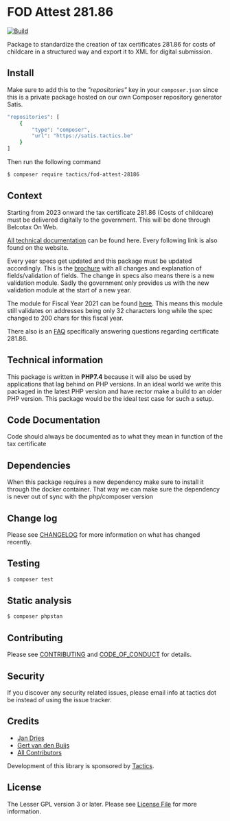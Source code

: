 # FOD Attest 281.86
[![Build][ico-build]](https://github.com/Tactics/FodAttest28186/actions)

Package to standardize the creation of tax certificates 281.86 for costs of childcare
in a structured way and export it to XML for digital submission.

## Install

Make sure to add this to the *"repositories"* key in your ```composer.json```
since this is a private package hosted on our own Composer repository generator Satis.

```bash
"repositories": [
    {
        "type": "composer",
        "url": "https://satis.tactics.be"
    }
]
````

Then run the following command

``` bash
$ composer require tactics/fod-attest-28186
```

## Context
Starting from 2023 onward the tax certificate 281.86 (Costs of childcare) must be delivered digitally to the government.
This will be done through Belcotax On Web.

[All technical documentation](https://financien.belgium.be/nl/E-services/Belcotaxonweb/technische-documentatie) can be found here.
Every following link is also found on the website.

Every year specs get updated and this package must be updated accordingly.
This is the [brochure](https://financien.belgium.be/sites/default/files/downloads/161-belcotax-brochure-2022-20221209-nl.pdf) with all changes and explanation of fields/validation of fields.
The change in specs also means there is a new validation module. Sadly the government only provides us with the new validation module at the start of a new year.

The module for Fiscal Year 2021 can be found [here](https://ccff02.minfin.fgov.be/CCFF_SP7_2021/jnlp/belcotax.jnlp). This means this module still validates on addresses being only 32 characters long while the spec changed to 200 chars for this fiscal year.

There also is an [FAQ](https://financien.belgium.be/sites/default/files/downloads/161-belcotax-brochure-2022-20221209-nl.pdf) specifically answering questions regarding certificate 281.86.

## Technical information

This package is written in **PHP7.4** because it will also be used by applications that lag behind on PHP versions.
In an ideal world we write this packaged in the latest PHP version and have rector make a build to an older PHP version.
This package would be the ideal test case for such a setup.

## Code Documentation

Code should always be documented as to what they mean in function of the tax certificate

## Dependencies

When this package requires a new dependency make sure to install it through the docker container.
That way we can make sure the dependency is never out of sync with the php/composer version

## Change log

Please see [CHANGELOG](CHANGELOG.md) for more information on what has changed recently.

## Testing 

``` bash
$ composer test
```

## Static analysis

``` bash
$ composer phpstan
```

## Contributing

Please see [CONTRIBUTING](CONTRIBUTING.md) and [CODE_OF_CONDUCT](CODE_OF_CONDUCT.md) for details.

## Security

If you discover any security related issues, please email info at tactics dot be instead of using the issue tracker.

## Credits

- [Jan Dries][link-author]
- [Gert van den Buijs][link-coauthor]
- [All Contributors][link-contributors]

Development of this library is sponsored by [Tactics]([link-owner]).

## License

The Lesser GPL version 3 or later. Please see [License File](LICENSE.md) for more information.

[link-satis]: https://satis.tactics.be/#tactics/fod-attest-28186
[link-author]: https://github.com/TacticsJan
[link-coauthor]: https://github.com/gertvdb
[link-owner]: https://github.com/Tactics
[link-contributors]: ../../contributors

[ico-license]: https://img.shields.io/badge/License-LGPLv3-green.svg?style=flat-square
[ico-build]: https://github.com/Tactics/FodAttest28186/actions/workflows/code_checks.yaml/badge.svg

